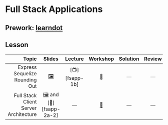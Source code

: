 # Full Stack Applications

## Prework: [learndot](https://learn.fullstackacademy.com/workshop/5a709932e6d9ed0004288d2e/content/5a709932e6d9ed0004288d32/text)

## Lesson

Topic | Slides | Lecture | Workshop | Solution | Review
-----:|:------:|:-------:|:--------:|:--------:|:-----:
Express Sequelize Rounding Out | [🖼️][fsapp-1a] | [📺][fsapp-1b] | [🤝][fsapp-1c] | — | —
Full Stack Client Server Architecture| [🖼️][fsapp-2a-1] and [📖][fsapp-2a-2] | — | [🤝][fsapp-2c] | — | —

[fsapp-1a]: 1-express-sequelize-rounding-out/Express%20Sequelize%20Rounding%20Out.pdf
[fsaapp-qb]: https://youtu.be/dlRXHwLGXMg
[fsapp-1c]: https://learn.fullstackacademy.com/workshop/5a709932e6d9ed0004288d2e/landing
[fsapp-2a-1]: 2-full-stack-client-server-architecture/Full%20Stack%20Client-Server%20Architecture.pdf
[fsapp-2a-1]: 2-full-stack-client-server-architecture/lecture-notes.md
[fsapp-2c]: https://learn.fullstackacademy.com/workshop/5a709ec934f42b0004ded97f/landing
